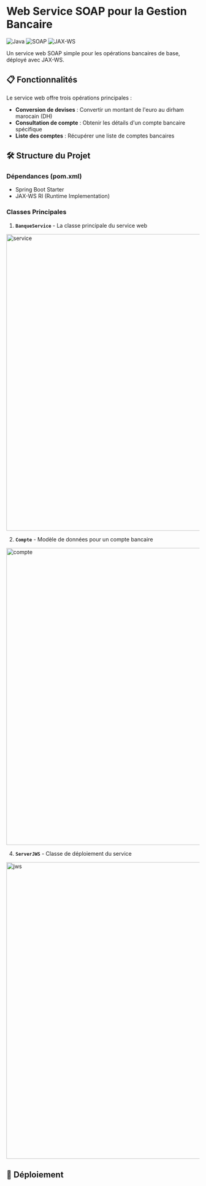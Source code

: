 # Web Service SOAP pour la Gestion Bancaire

![Java](https://img.shields.io/badge/Java-17-blue)
![SOAP](https://img.shields.io/badge/Protocol-SOAP-orange)
![JAX-WS](https://img.shields.io/badge/Framework-JAX--WS-green)

Un service web SOAP simple pour les opérations bancaires de base, déployé avec JAX-WS.

## 📋 Fonctionnalités

Le service web offre trois opérations principales :

- **Conversion de devises** : Convertir un montant de l'euro au dirham marocain (DH)
- **Consultation de compte** : Obtenir les détails d'un compte bancaire spécifique
- **Liste des comptes** : Récupérer une liste de comptes bancaires

## 🛠️ Structure du Projet

### Dépendances (pom.xml)
   - Spring Boot Starter
   - JAX-WS RI (Runtime Implementation)
### Classes Principales

1. **`BanqueService`** - La classe principale du service web
<img width="773" alt="service" src="https://github.com/user-attachments/assets/c79dd900-cdec-4dd1-b750-16c9371091e1" />


2. **`Compte`** - Modèle de données pour un compte bancaire
<img width="774" alt="compte" src="https://github.com/user-attachments/assets/9b41a0c9-405f-4b8b-89dc-ada6aa2a785c" />

4. **`ServerJWS`** - Classe de déploiement du service
<img width="773" alt="jws" src="https://github.com/user-attachments/assets/6386c534-bfc1-4c93-940d-480d870c4d5c" />

## 🚀 Déploiement
